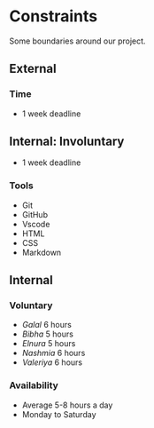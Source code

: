 # Constraints

Some boundaries around our project.

## External

### Time

- 1 week deadline

## Internal: Involuntary

- 1 week deadline

### Tools

- Git
- GitHub
- Vscode
- HTML
- CSS
- Markdown

## Internal

### Voluntary

- _Galal_ 6 hours
- _Bibha_ 5 hours
- _Elnura_ 5 hours
- _Nashmia_ 6 hours
- _Valeriya_ 6 hours

### Availability

- Average 5-8 hours a day
- Monday to Saturday
